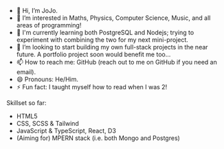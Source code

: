 - 👋 Hi, I’m JoJo.
- 👀 I’m interested in Maths, Physics, Computer Science, Music, and all areas of programming!
- 🌱 I'm currently learning both PostgreSQL and Nodejs; trying to experiment with combining the two for my next mini-project.
- 💞️ I’m looking to start building my own full-stack projects in the near future. A portfolio project soon would benefit me too...
- 📫 How to reach me: GitHub (reach out to me on GitHub if you need an email).
- 😄 Pronouns: He/Him.
- ⚡ Fun fact: I taught myself how to read when I was 2!

Skillset so far:
- HTML5
- CSS, SCSS & Tailwind
- JavaScript & TypeScript, React, D3
- (Aiming for) MPERN stack (i.e. both Mongo and Postgres)

<!---
JoJoJo-JoJoJo/JoJoJo-JoJoJo is a ✨ special ✨ repository because its `README.md` (this file) appears on your GitHub profile.
You can click the Preview link to take a look at your changes.
--->
